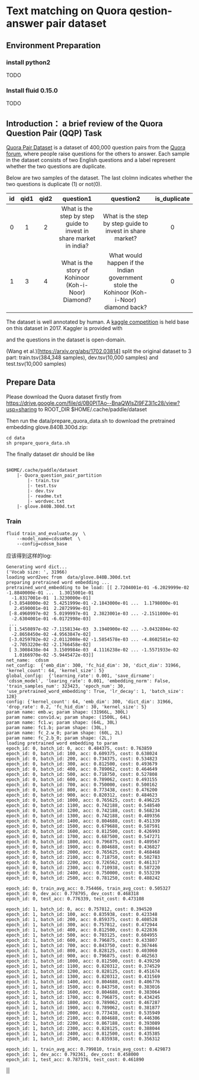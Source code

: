# Text matching on Quora qestion-answer pair dataset

## Environment Preparation

### install python2

TODO

### Install fluid 0.15.0

TODO

## Introduction： a brief review of the Quora Question Pair (QQP) Task

[Quora Pair Dataset](https://data.quora.com/First-Quora-Dataset-Release-Question-Pairs) is a dataset of 400,000 question pairs from the [Quora forum](https://www.quora.com/), where people raise questions for the others to answer. Each sample in the dataset consists of two English questions and a label represent whether the two questions are duplicate. 

Below are two samples of the dataset. The last clolmn indicates whether the two questions is duplicate (1) or not(0).

|id | qid1 | qid2| question1| question2| is_duplicate
|:---:|:---:|:---:|:---:|:---:|:---:|
|0 |1 |2 |What is the step by step guide to invest in share market in india? |What is the step by step guide to invest in share market? |0|
|1 |3 |4 |What is the story of Kohinoor (Koh-i-Noor) Diamond? | What would happen if the Indian government stole the Kohinoor (Koh-i-Noor) diamond back? |0|

The dataset is well annotated by human. A [kaggle competition](https://www.kaggle.com/c/quora-question-pairs#description) is held base on this dataset in 2017. Kaggler is provided with  

and the questions in the dataset is open-domain. 

(Wang et al.)[https://arxiv.org/abs/1702.03814] split the original dataset to 3 part: train.tsv(384,348 samples), dev.tsv(10,000 samples) and test.tsv(10,000 samples) 

## Prepare Data

Please download the Quora dataset firstly from https://drive.google.com/file/d/0B0PlTAo--BnaQWlsZl9FZ3l1c28/view?usp=sharing
 to ROOT_DIR $HOME/.cache/paddle/dataset

Then run the data/prepare_quora_data.sh to download the pretrained embedding glove.840B.300d.zip:

```shell
cd data
sh prepare_quora_data.sh   
```

The finally dataset dir should be like

```shell

$HOME/.cache/paddle/dataset
    |- Quora_question_pair_partition
        |- train.tsv
        |- test.tsv
        |- dev.tsv
        |- readme.txt
        |- wordvec.txt
    |- glove.840B.300d.txt
```


### Train

```shell
fluid train_and_evaluate.py  \
    --model_name=cdssmNet  \
    --config=cdssm_base
```

应该得到这样的log:

```shell
Generating word dict...
('Vocab size: ', 31966)
loading word2vec from  data/glove.840B.300d.txt
preparing pretrained word embedding ...
pretrained_word_embedding to be load: [[ 2.7204001e-01 -6.2029999e-02 -1.8840000e-01 ...  1.3015001e-01
  -1.8317001e-01  1.3230000e-01]
 [-3.8548000e-02  5.4251999e-01 -2.1843000e-01 ...  1.1798000e-01
   2.4590001e-01  2.2872999e-01]
 [-8.4960997e-02  5.0199997e-01  2.3823001e-03 ... -2.1511000e-01
  -2.6304001e-01 -6.0172998e-03]
 ...
 [ 1.5450897e-02 -7.1158134e-03  3.1940900e-02 ... -3.0432804e-02
  -2.8658450e-02 -4.9563847e-02]
 [-3.0259702e-02 -2.0112008e-02 -1.5854578e-03 ... -4.8602581e-02
  -2.7053220e-02 -2.1766458e-02]
 [ 3.3008438e-04  3.1509984e-03  4.1116238e-02 ... -1.5571933e-02
   1.0166970e-02 -5.9445472e-03]]
net_name:  cdssm
net_config:  {'emb_dim': 300, 'fc_hid_dim': 30, 'dict_dim': 31966, 'kernel_count': 64, 'kernel_size': 5}
global_config:  {'learning_rate': 0.001, 'save_dirname': 'cdssm_model', 'learing_rate': 0.001, 'embedding_norm': False, 'train_samples_num': 323423, 'epoch_num': 30, 'use_pretrained_word_embedding': True, 'lr_decay': 1, 'batch_size': 128}
config: {'kernel_count': 64, 'emb_dim': 300, 'dict_dim': 31966, 'drop_rate': 0.2, 'fc_hid_dim': 30, 'kernel_size': 5}
param name: emb.w; param shape: (31966L, 300L)
param name: conv1d.w; param shape: (1500L, 64L)
param name: fc1.w; param shape: (64L, 30L)
param name: fc1.b; param shape: (30L,)
param name: fc_2.w_0; param shape: (60L, 2L)
param name: fc_2.b_0; param shape: (2L,)
loading pretrained word embedding to param
epoch_id: 0, batch_id: 0, acc: 0.484375, cost: 0.763859
epoch_id: 0, batch_id: 100, acc: 0.609375, cost: 0.638024
epoch_id: 0, batch_id: 200, acc: 0.734375, cost: 0.534823
epoch_id: 0, batch_id: 300, acc: 0.812500, cost: 0.493679
epoch_id: 0, batch_id: 400, acc: 0.789062, cost: 0.464649
epoch_id: 0, batch_id: 500, acc: 0.718750, cost: 0.527808
epoch_id: 0, batch_id: 600, acc: 0.789062, cost: 0.493155
epoch_id: 0, batch_id: 700, acc: 0.750000, cost: 0.500162
epoch_id: 0, batch_id: 800, acc: 0.773438, cost: 0.476200
epoch_id: 0, batch_id: 900, acc: 0.820312, cost: 0.484623
epoch_id: 0, batch_id: 1000, acc: 0.765625, cost: 0.496225
epoch_id: 0, batch_id: 1100, acc: 0.742188, cost: 0.548540
epoch_id: 0, batch_id: 1200, acc: 0.742188, cost: 0.568234
epoch_id: 0, batch_id: 1300, acc: 0.742188, cost: 0.489356
epoch_id: 0, batch_id: 1400, acc: 0.804688, cost: 0.451339
epoch_id: 0, batch_id: 1500, acc: 0.679688, cost: 0.587591
epoch_id: 0, batch_id: 1600, acc: 0.812500, cost: 0.426993
epoch_id: 0, batch_id: 1700, acc: 0.687500, cost: 0.547271
epoch_id: 0, batch_id: 1800, acc: 0.796875, cost: 0.489567
epoch_id: 0, batch_id: 1900, acc: 0.804688, cost: 0.436827
epoch_id: 0, batch_id: 2000, acc: 0.765625, cost: 0.468468
epoch_id: 0, batch_id: 2100, acc: 0.718750, cost: 0.502783
epoch_id: 0, batch_id: 2200, acc: 0.726562, cost: 0.461317
epoch_id: 0, batch_id: 2300, acc: 0.710938, cost: 0.587220
epoch_id: 0, batch_id: 2400, acc: 0.750000, cost: 0.553239
epoch_id: 0, batch_id: 2500, acc: 0.781250, cost: 0.488242

epoch_id: 0, train_avg_acc: 0.754466, train_avg_cost: 0.505327
epoch_id: 0, dev_acc: 0.778795, dev_cost: 0.468318
epoch_id: 0, test_acc: 0.776339, test_cost: 0.473108

epoch_id: 1, batch_id: 0, acc: 0.757812, cost: 0.394520
epoch_id: 1, batch_id: 100, acc: 0.835938, cost: 0.423348
epoch_id: 1, batch_id: 200, acc: 0.859375, cost: 0.408528
epoch_id: 1, batch_id: 300, acc: 0.757812, cost: 0.472944
epoch_id: 1, batch_id: 400, acc: 0.812500, cost: 0.422836
epoch_id: 1, batch_id: 500, acc: 0.703125, cost: 0.604955
epoch_id: 1, batch_id: 600, acc: 0.796875, cost: 0.433807
epoch_id: 1, batch_id: 700, acc: 0.843750, cost: 0.367446
epoch_id: 1, batch_id: 800, acc: 0.828125, cost: 0.403060
epoch_id: 1, batch_id: 900, acc: 0.796875, cost: 0.462563
epoch_id: 1, batch_id: 1000, acc: 0.812500, cost: 0.439250
epoch_id: 1, batch_id: 1100, acc: 0.820312, cost: 0.374529
epoch_id: 1, batch_id: 1200, acc: 0.828125, cost: 0.451674
epoch_id: 1, batch_id: 1300, acc: 0.820312, cost: 0.431569
epoch_id: 1, batch_id: 1400, acc: 0.804688, cost: 0.406776
epoch_id: 1, batch_id: 1500, acc: 0.843750, cost: 0.383016
epoch_id: 1, batch_id: 1600, acc: 0.804688, cost: 0.383064
epoch_id: 1, batch_id: 1700, acc: 0.796875, cost: 0.434245
epoch_id: 1, batch_id: 1800, acc: 0.789062, cost: 0.467287
epoch_id: 1, batch_id: 1900, acc: 0.789062, cost: 0.381877
epoch_id: 1, batch_id: 2000, acc: 0.773438, cost: 0.535949
epoch_id: 1, batch_id: 2100, acc: 0.804688, cost: 0.446306
epoch_id: 1, batch_id: 2200, acc: 0.867188, cost: 0.393089
epoch_id: 1, batch_id: 2300, acc: 0.828125, cost: 0.388044
epoch_id: 1, batch_id: 2400, acc: 0.812500, cost: 0.435385
epoch_id: 1, batch_id: 2500, acc: 0.835938, cost: 0.356312

epoch_id: 1, train_avg_acc: 0.799810, train_avg_cost: 0.429873
epoch_id: 1, dev_acc: 0.792361, dev_cost: 0.458000
epoch_id: 1, test_acc: 0.787376, test_cost: 0.461890

```

||
